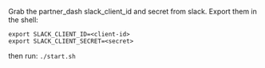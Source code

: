 Grab the partner_dash slack_client_id and secret from slack.
Export them in the shell:
```
export SLACK_CLIENT_ID=<client-id>
export SLACK_CLIENT_SECRET=<secret>
```
then run: `./start.sh`
